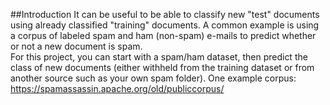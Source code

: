 ##Introduction
It can be useful to be able to classify new "test" documents using already classified "training" documents.  A common example is using a corpus of labeled spam and ham (non-spam) e-mails to predict whether or not a new document is spam.  
For this project, you can start with a spam/ham dataset, then predict the class of new documents (either withheld from the training dataset or from another source such as your own spam folder).   One example corpus:   https://spamassassin.apache.org/old/publiccorpus/ 
